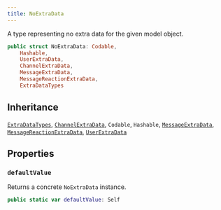 ```yaml
---
title: NoExtraData
---
```


A type representing no extra data for the given model object.

``` swift
public struct NoExtraData: Codable,
    Hashable,
    UserExtraData,
    ChannelExtraData,
    MessageExtraData,
    MessageReactionExtraData,
    ExtraDataTypes 
```

## Inheritance

[`ExtraDataTypes`](../extra-data-types), [`ChannelExtraData`](channel-extra-data), `Codable`, `Hashable`, [`MessageExtraData`](message-extra-data), [`MessageReactionExtraData`](message-reaction-extra-data), [`UserExtraData`](user-extra-data)

## Properties

### `defaultValue`

Returns a concrete `NoExtraData` instance.

``` swift
public static var defaultValue: Self 
```
